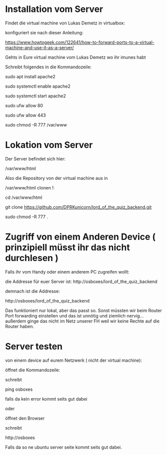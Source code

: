 # Installation vom Server
Findet die virtual machine von Lukas Demetz in virtualbox:

konfiguriert sie nach dieser Anleitung:

https://www.howtogeek.com/122641/how-to-forward-ports-to-a-virtual-machine-and-use-it-as-a-server/

Gehts in Eure virtual machine vom Lukas Demetz wo ihr imunes habt

Schreibt folgendes in die Kommandozeile:

sudo apt install apache2

sudo systemctl enable apache2

sudo systemctl start apache2

sudo ufw allow 80

sudo ufw allow 443

sudo chmod -R 777 /var/www

# Lokation vom Server
Der Server befindet sich hier:

/var/www/html 

Also die Repository von der virtual machine aus in

/var/www/html clonen !:

cd /var/www/html

git clone https://github.com/DPRKunicorn/lord_of_the_quiz_backend.git

sudo chmod -R 777 .

# Zugriff von einem Anderen Device ( prinzipiell müsst ihr das nicht durchlesen )
Falls ihr vom Handy oder einem anderem PC zugreifen wollt:

die Addresse für euer Server ist: http://osboxes/lord_of_the_quiz_backend

demnach ist die Addresse:

http://osboxes/lord_of_the_quiz_backend 

Das funktioniert nur lokal, aber das passt so. Sonst müssten wir beim Router Port forwarding einstellen und das ist unnötig und ziemlich nervig... außerdem ginge das nicht im Netz unserer FH weil wir keine Rechte auf die Router haben.

# Server testen

von einem device auf eurem Netzwerk ( nicht der virtual machine):

öffnet die Kommandozeile:

schreibt 

ping osboxes

falls da kein error kommt seits gut dabei

oder

öffnet den Browser

schreibt

http://osboxes

Falls da so ne ubuntu server seite kommt seits gut dabei.

